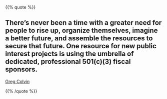 {{% quote %}}
## There’s never been a time with a greater need for people to rise up, organize themselves, imagine a better future, and assemble the resources to secure that future. One resource for new public interest projects is using the umbrella of dedicated, professional 501(c)(3) fiscal sponsors.

[Greg Colvin](https://fiscalsponsorship.com/auto-draft-2/)

{{% /quote %}}